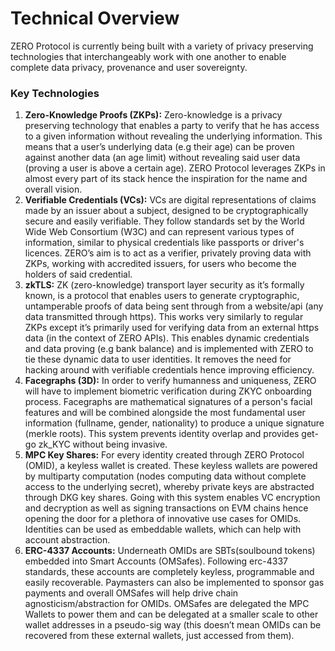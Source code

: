 # Technical Overview

ZERO Protocol is currently being built with a variety of privacy preserving technologies that interchangeably work with one another to enable complete data privacy, provenance and user sovereignty.

### Key Technologies

1. **Zero-Knowledge Proofs (ZKPs):** Zero-knowledge is a privacy preserving technology that enables a party to verify that he has access to a given information without revealing the underlying information. This means that a user’s underlying data (e.g their age) can be proven against another data (an age limit) without revealing said user data (proving a user is above a certain age). ZERO Protocol leverages ZKPs in almost every part of its stack hence the inspiration for the name and overall vision.
2. **Verifiable Credentials (VCs):** VCs are digital representations of claims made by an issuer about a subject, designed to be cryptographically secure and easily verifiable. They follow standards set by the World Wide Web Consortium (W3C) and can represent various types of information, similar to physical credentials like passports or driver's licences. ZERO’s aim is to act as a verifier, privately proving data with ZKPs, working with accredited issuers, for users who become the holders of said credential.
3. **zkTLS:** ZK (zero-knowledge) transport layer security as it’s formally known, is a protocol that enables users to generate cryptographic, untamperable proofs of data being sent through from a website/api (any data transmitted through https). This works very similarly to regular ZKPs except it’s primarily used for verifying data from an external https data (in the context of ZERO APIs). This enables dynamic credentials and data proving (e.g bank balance) and is implemented with ZERO to tie these dynamic data to user identities. It removes the need for hacking around with verifiable credentials hence improving efficiency.
4. **Facegraphs (3D):** In order to verify humanness and uniqueness, ZERO will have to implement biometric verification during ZKYC onboarding process. Facegraphs are mathematical signatures of a person's facial features and will be combined alongside the most fundamental user information (fullname, gender, nationality) to produce a unique signature (merkle roots). This system prevents identity overlap and provides get-go zk\_KYC without being invasive.
5. **MPC Key Shares:** For every identity created through ZERO Protocol (OMID), a keyless wallet is created. These keyless wallets are powered by multiparty computation (nodes computing data without complete access to the underlying secret), whereby private keys are abstracted through DKG key shares. Going with this system enables VC encryption and decryption as well as signing transactions on EVM chains hence opening the door for a plethora of innovative use cases for OMIDs. Identities can be used as embeddable wallets, which can help with account abstraction.
6. **ERC-4337 Accounts:** Underneath OMIDs are SBTs(soulbound tokens) embedded into Smart Accounts (OMSafes). Following erc-4337 standards, these accounts are completely keyless, programmable and easily recoverable. Paymasters can also be implemented to sponsor gas payments and overall OMSafes will help drive chain agnosticism/abstraction for OMIDs. OMSafes are delegated the MPC Wallets to power them and can be delegated at a smaller scale to other wallet addresses in a pseudo-sig way (this doesn’t mean OMIDs can be recovered from these external wallets, just accessed from them).
